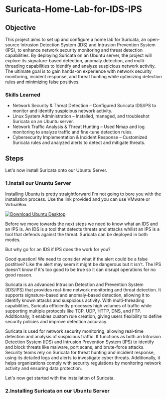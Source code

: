 # Suricata-Home-Lab-for-IDS-IPS

## Objective

This project aims to set up and configure a home lab for Suricata, an open-source Intrusion Detection System (IDS) and Intrusion Prevention System (IPS), to enhance network security monitoring and threat detection capabilities. By deploying Suricata on an Ubuntu server, the project will explore its signature-based detection, anomaly detection, and multi-threading capabilities to identify and analyze suspicious network activity. The ultimate goal is to gain hands-on experience with network security monitoring, incident response, and threat hunting while optimizing detection rules and minimizing false positives.

### Skills Learned

- Network Security & Threat Detection – Configured Suricata IDS/IPS to monitor and identify suspicious network activity.
- Linux System Administration – Installed, managed, and troubleshot Suricata on an Ubuntu server.
- Network Traffic Analysis & Threat Hunting – Used Nmap and log monitoring to analyze traffic and fine-tune detection rules.
- Cybersecurity Implementation & Incident Response – Customized Suricata rules and analyzed alerts to detect and mitigate threats.

## Steps

Let's now install Suricata onto our Ubuntu Server. 

### 1.Install our Ununtu Server
<p>
  Installing Ubuntu is pretty straightforward I'm not going to bore you with the installation process. Use the link provided and you can use VMware or VirtualBox.
</p>

<div>
  <a href="https://ubuntu.com/download/desktop" target="_blank">
    <img src="https://img.shields.io/badge/Download-Ubuntu%20Desktop-orange?logo=ubuntu&logoColor=white" alt="Download Ubuntu Desktop" />
  </a>
</div>

<p>Before we move towards the next steps we need to know what an IDS and an IPS is. An IDS is a tool that detects threats and attacks whilist an IPS is a tool that defends against the threat. Suricata can be deployed in both modes.</p>

<p>But why go for an IDS if IPS does the work for you?</p>

<p>Good question! We need to consider what if the alert could be a false postitive? Like the alert may seem it might be dangerous but it isn't. The IPS doesn't know if it's too good to be true so it can disrupt operations for no good reason.</p>

<p>Suricata is an advanced Intrusion Detection and Prevention System (IDS/IPS) that provides real-time network monitoring and threat detection. It supports signature-based and anomaly-based detection, allowing it to identify known attacks and suspicious activity. With multi-threading capabilities, Suricata efficiently processes high volumes of traffic while supporting multiple protocols like TCP, UDP, HTTP, DNS, and FTP. Additionally, it enables custom rule creation, giving users flexibility to define security policies and improve detection accuracy.</p>

<p>Suricata is used for network security monitoring, allowing real-time detection and analysis of suspicious traffic. It functions as both an Intrusion Detection System (IDS) and Intrusion Prevention System (IPS) to identify and block threats like malware, port scans, and brute-force attacks. Security teams rely on Suricata for threat hunting and incident response, using its detailed logs and alerts to investigate cyber threats. Additionally, it helps organizations comply with security regulations by monitoring network activity and ensuring data protection.</p>

<p>Let's now get started with the installation of Suricata.</p>

### 2.Installing Suricata on our Ubuntu Server

